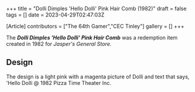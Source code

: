 +++
title = "Dolli Dimples 'Hello Dolli' Pink Hair Comb (1982)"
draft = false
tags = []
date = 2023-04-29T02:47:03Z

[Article]
contributors = ["The 64th Gamer","CEC Tinley"]
gallery = []
+++


The <b><i>Dolli Dimples 'Hello Dolli' Pink Hair Comb</b></i> was a redemption item created in 1982 for <i>Jasper's General Store.</i>

<h2> Design </h2>
The design is a light pink with a magenta picture of Dolli and text that says, 'Hello Dolli @ 1982 Pizza Time Theater Inc.


